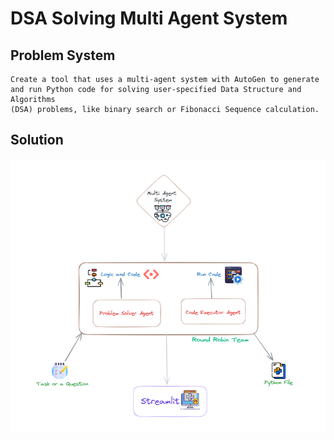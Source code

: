 # DSA Solving Multi Agent System

## Problem System

    Create a tool that uses a multi-agent system with AutoGen to generate
    and run Python code for solving user-specified Data Structure and Algorithms
    (DSA) problems, like binary search or Fibonacci Sequence calculation.

## Solution

 ![solution](docs/solution.png)